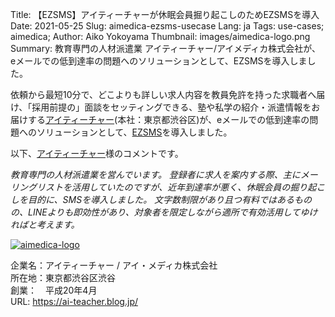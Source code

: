 Title: 【EZSMS】アイティーチャーが休眠会員掘り起こしのためEZSMSを導入
Date: 2021-05-25
Slug: aimedica-ezsms-usecase
Lang: ja
Tags: use-cases; aimedica; 
Author: Aiko Yokoyama
Thumbnail: images/aimedica-logo.png
Summary: 教育専門の人材派遣業 アイティーチャー/アイメディカ株式会社が、eメールでの低到達率の問題へのソリューションとして、EZSMSを導入しました。

依頼から最短10分で、どこよりも詳しい求人内容を教員免許を持った求職者へ届け、「採用前提の」面談をセッティングできる、塾や私学の紹介・派遣情報をお届けする[アイティーチャー](https://ai-teacher.blog.jp/)(本社：東京都渋谷区)が、eメールでの低到達率の問題へのソリューションとして、[EZSMS](https://www.ezsms.biz/ja/)を導入しました。

以下、[アイティーチャー](https://ai-teacher.blog.jp/)様のコメントです。

_教育専門の人材派遣業を営んでいます。_
_登録者に求人を案内する際、主にメーリングリストを活用していたのですが、近年到達率が悪く、休眠会員の掘り起こしを目的に、SMSを導入しました。_
_文字数制限があり且つ有料ではあるものの、LINEよりも即効性があり、対象者を限定しながら適所で有効活用してゆければと考えます。_

[![aimedica-logo](/images/aimedica-logo.png)](https://ai-teacher.blog.jp/)

企業名：アイティーチャー / アイ・メディカ株式会社<br>
所在地：東京都渋谷区渋谷<br>
創業：　平成20年4月<br>
URL: https://ai-teacher.blog.jp/
